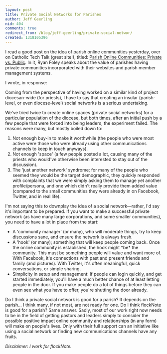 ```yaml
---
layout: post
title: Private Social Networks for Parishes
author: Jeff Geerling
nid: 404
comments: true
redirect_from: /blog/jeff-geerling/private-social-networ/
created: 1318105396
---
```

<p>I read a good post on the idea of parish online communities yesterday, over on Catholic Tech Talk (great site!), titled: <a href="http://catholictechtalk.com/blog/2011/10/06/private-vs-public/">Parish Online Communities: Private vs. Public</a>. In it, Ryan Foley speaks about the value of parishes having private communities incorporated with their websites and parish member management systems.</p><p>I wrote, in response:</p><p>Coming from the perspective of having worked on a similar kind of project diocesan-wide (for priests), I have to say that creating an insular (parish-level, or even diocese-level) social networks is a serious undertaking.</p><p>We've tried twice to create online spaces (private social networks) for a particular population of the diocese, but both times, after an initial push by a few people that were forced into being leaders, the experiment failed. The reasons were many, but mostly boiled down to:</p><ol><li>Not enough buy-in to make it worthwhile (the people who were most active were those who were already using other communications channels to keep in touch anyways).</li><li>Not enough 'space' (a few people posted a lot, causing many of the priests who would've otherwise been interested to stay out of the discussion).</li><li>The 'just another network' syndrome; for many of the people who seemed they would be the target demographic, they quickly responded with complaints that we were simply asking them to manage yet another profile/persona, and one which didn't really provide them added value (compared to the small communities they were already in on Facebook, Twitter, and in real life).</li></ol><!--break--><p>I'm not saying this to downplay the idea of a social network—rather, I'd say it's important to be prepared. If you want to make a successful private network (as have many large corporations, and some smaller communities), you need to have a lot in place from the start:</p><ul><li>A 'community manager' (or many), who will moderate things, try to keep discussions sane, and ensure the network is always fresh.</li><li>A 'hook' (or many); something that will keep people coming back. Once the online community is established, the hook might *be* the community. This must be something people will value and want more of. With Facebook, it's connections with past and present friends and family (and pictures). With Twitter, it's often meaningful, quick conversations, or simple sharing.</li><li>Simplicity in setup and management: If people can login quickly, and get started immediately, you'll have a much better chance of at least letting people in the door. If you make people do a lot of things before they can even see what you have to offer, you're shutting the door already.</li></ul><p>Do I think a private social network is good for a parish? It depends on the parish... I think many, if not most, are not ready for one. Do I think flockNote is good for a parish? Same answer. Sadly, most of our work right now needs to be in the field of getting pastors and leaders simply to consider the possible positive impact online community and relationships (in any form) will make on people's lives. Only with their full support can an initiative like using a social network or finding new communications channels have any fruits.</p><p><em>Disclaimer: I work for flockNote.</em></p>
